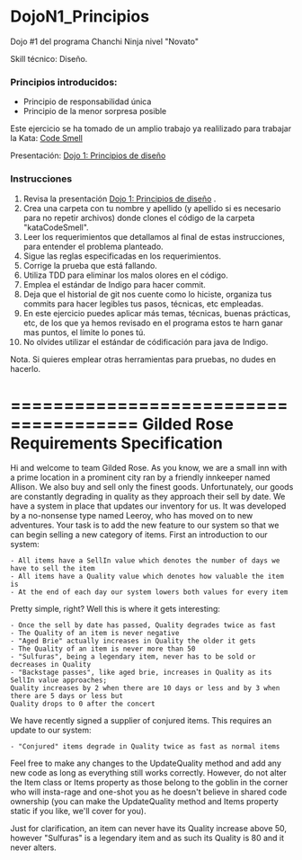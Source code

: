 # DojoN1_Principios

Dojo #1 del programa Chanchi Ninja nivel "Novato" 

Skill técnico: Diseño. 

### Principios introducidos: ###
* Principio de responsabilidad única
* Principio de la menor sorpresa posible

Este ejercicio se ha tomado de un amplio trabajo ya realilizado para trabajar la Kata: [Code Smell](https://github.com/emilybache/GildedRose-Refactoring-Kata)

Presentación: [Dojo 1: Principios de diseño](https://docs.google.com/a/dsindigo.com/presentation/d/1I4FvHsa8FXrNoqswoUk-6hduWaG5tT11aQG5gAFrqdg/edit?usp=sharing) 


### Instrucciones ###
1. Revisa la presentación [Dojo 1: Principios de diseño](https://docs.google.com/a/dsindigo.com/presentation/d/1I4FvHsa8FXrNoqswoUk-6hduWaG5tT11aQG5gAFrqdg/edit?usp=sharing) .
2. Crea una carpeta con tu nombre y apellido (y apellido si es necesario para no repetir archivos) donde clones el código de la carpeta "kataCodeSmell".
3. Leer los requerimientos que detallamos al final de estas instrucciones, para entender el problema planteado.
4. Sigue las reglas especificadas en los requerimientos.
5. Corrige la prueba que está fallando.
6. Utiliza TDD para eliminar los malos olores en el código.
7. Emplea el estándar de Indigo para hacer commit.
8. Deja que el historial de git nos cuente como lo hiciste, organiza tus commits para hacer legibles tus pasos, técnicas, etc empleadas.
9. En este ejercicio puedes aplicar más temas, técnicas, buenas prácticas, etc, de los que ya hemos revisado en el programa estos te harn ganar mas puntos, el límite lo pones tú.
10. No olvides utilizar el estándar de códificación para java de Indigo.

Nota. Si quieres emplear otras herramientas para pruebas, no dudes en hacerlo.

======================================
Gilded Rose Requirements Specification
======================================

Hi and welcome to team Gilded Rose. As you know, we are a small inn with a prime location in a
prominent city ran by a friendly innkeeper named Allison. We also buy and sell only the finest goods.
Unfortunately, our goods are constantly degrading in quality as they approach their sell by date. We
have a system in place that updates our inventory for us. It was developed by a no-nonsense type named
Leeroy, who has moved on to new adventures. Your task is to add the new feature to our system so that
we can begin selling a new category of items. First an introduction to our system:

	- All items have a SellIn value which denotes the number of days we have to sell the item
	- All items have a Quality value which denotes how valuable the item is
	- At the end of each day our system lowers both values for every item

Pretty simple, right? Well this is where it gets interesting:

	- Once the sell by date has passed, Quality degrades twice as fast
	- The Quality of an item is never negative
	- "Aged Brie" actually increases in Quality the older it gets
	- The Quality of an item is never more than 50
	- "Sulfuras", being a legendary item, never has to be sold or decreases in Quality
	- "Backstage passes", like aged brie, increases in Quality as its SellIn value approaches;
	Quality increases by 2 when there are 10 days or less and by 3 when there are 5 days or less but
	Quality drops to 0 after the concert

We have recently signed a supplier of conjured items. This requires an update to our system:

	- "Conjured" items degrade in Quality twice as fast as normal items

Feel free to make any changes to the UpdateQuality method and add any new code as long as everything
still works correctly. However, do not alter the Item class or Items property as those belong to the
goblin in the corner who will insta-rage and one-shot you as he doesn't believe in shared code
ownership (you can make the UpdateQuality method and Items property static if you like, we'll cover
for you).

Just for clarification, an item can never have its Quality increase above 50, however "Sulfuras" is a
legendary item and as such its Quality is 80 and it never alters.
